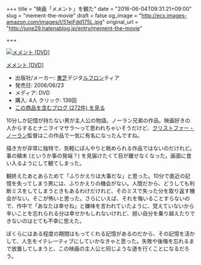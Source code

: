 +++
title = "映画「メメント」を観た"
date = "2016-06-04T09:31:21+09:00"
slug = "mement-the-movie"
draft = false
og_image = "http://ecx.images-amazon.com/images/I/51ejFdd175L.jpg"
original_url = "http://june29.hatenablog.jp/entry/mement-the-movie"

+++

<p></p>
<div class="hatena-asin-detail">
<a href="http://www.amazon.co.jp/exec/obidos/ASIN/B0000D8RO4/cameralady-22/"><img src="http://ecx.images-amazon.com/images/I/51ejFdd175L._SL160_.jpg" class="hatena-asin-detail-image" alt="メメント [DVD]" title="メメント [DVD]"></a><div class="hatena-asin-detail-info">
<p class="hatena-asin-detail-title"><a href="http://www.amazon.co.jp/exec/obidos/ASIN/B0000D8RO4/cameralady-22/">メメント [DVD]</a></p>
<ul>
<li>
<span class="hatena-asin-detail-label">出版社/メーカー:</span> <a class="keyword" href="http://d.hatena.ne.jp/keyword/%C5%EC%BC%C7">東芝</a>デジタ<a class="keyword" href="http://d.hatena.ne.jp/keyword/%A5%EB%A5%D5%A5%ED%A5%F3">ルフロン</a>ティア</li>
<li>
<span class="hatena-asin-detail-label">発売日:</span> 2006/06/23</li>
<li>
<span class="hatena-asin-detail-label">メディア:</span> DVD</li>
<li>
<span class="hatena-asin-detail-label">購入</span>: 4人 <span class="hatena-asin-detail-label">クリック</span>: 139回</li>
<li><a href="http://d.hatena.ne.jp/asin/B0000D8RO4/cameralady-22" target="_blank">この商品を含むブログ (272件) を見る</a></li>
</ul>
</div>
<div class="hatena-asin-detail-foot"></div>
</div>

<p>10分しか記憶が持たない男が主人公の物語。ノーラン兄弟の作品。映画好きの人からするとナニヲイマサラ〜って思われちゃいそうだけど、<a class="keyword" href="http://d.hatena.ne.jp/keyword/%A5%AF%A5%EA%A5%B9%A5%C8%A5%D5%A5%A1%A1%BC%A1%A6%A5%CE%A1%BC%A5%E9%A5%F3">クリストファー・ノーラン</a>監督はこの作品で一気に有名になったんですね。</p>

<p>描き方が非常に独特で、気軽にぼんやりと眺められる作品ではないのだけれど。事の顛末 (というか事の発端？) を見届けたくて目が離せなくなった。画面に食い入るようにして観てしまった。</p>

<p>観終えたあとあらためて「ふりかえりは大事だな」と思った。10分で直近の記憶を失ってしまう男には、ふりかえりの機会がない。人間だから、どうしても判断ミスをしてしまうときもあるわけだけれど、そのミスで失った分を取り返す機会がない。そこが怖いと思った。さらにいえば、それを悔いることすらないので、作中で「あなたは幸せね」と嫌味を言われていたように、覚えていないから辛いことを忘れられる分は幸せかもしれないけれど、弱い自分を乗り越えたりできないのはとても不幸に思えた。</p>

<p>ぼくらにはある程度の期間はもってくれる記憶があるのだから、その記憶を活かして、人生をイテレーティブにしていかなきゃと思った。失敗や後悔を忘れるまで放置してしまうと、この映画の主人公と同じような道を行くことになるだろう。</p>
